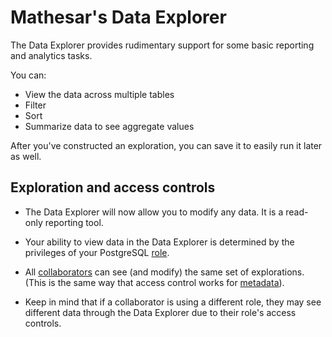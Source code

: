 # Mathesar's Data Explorer

The Data Explorer provides rudimentary support for some basic reporting and analytics tasks.

You can: 

- View the data across multiple tables 
- Filter
- Sort
- Summarize data to see aggregate values

After you've constructed an exploration, you can save it to easily run it later as well.

## Exploration and access controls

- The Data Explorer will now allow you to modify any data. It is a read-only reporting tool.

- Your ability to view data in the Data Explorer is determined by the privileges of your PostgreSQL [role](./roles.md).

- All [collaborators](./collaborators.md) can see (and modify) the same set of explorations. (This is the same way that access control works for [metadata](./metadata.md)).

- Keep in mind that if a collaborator is using a different role, they may see different data through the Data Explorer due to their role's access controls.


